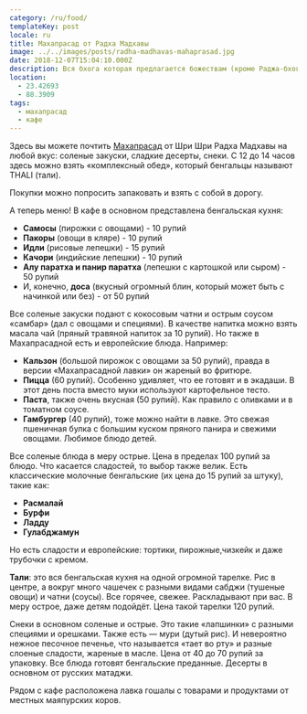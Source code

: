 ```yaml
---
category: /ru/food/
templateKey: post
locale: ru
title: Махапрасад от Радха Мадхавы
image: ../../images/posts/radha-madhavas-mahaprasad.jpg
date: 2018-12-07T15:04:10.000Z
description: Вся бхога которая предлагается божествам (кроме Раджа-бхоги) доступна как махапрасад.
location:
  - 23.42693
  - 88.3909
tags:
  - махапрасад
  - кафе
---
```


Здесь вы можете почтить [Махапрасад](/ru/glossary/#прасад) от Шри Шри Радха Мадхавы на любой вкус: соленые закуски, сладкие десерты, снеки. С 12 до 14 часов здесь можно взять «комплексный обед», который бенгальцы называют THALI (тали).

Покупки можно попросить запаковать и взять с собой в дорогу.

А теперь меню!  В кафе в основном представлена бенгальская кухня:

  - **Самосы** (пирожки с овощами) - 10 рупий
  - **Пакоры** (овощи в кляре) - 10 рупий
  - **Идли** (рисовые лепешки) - 15 рупий
  - **Качори** (индийские лепешки) - 10 рупий
  - **Алу паратха и панир паратха** (лепешки с картошкой или сыром) - 50 рупий
  - И, конечно, **доса** (вкусный огромный блин, который может быть с начинкой или без) - от 50 рупий

  Все соленые закуски подают с кокосовым чатни и острым соусом «самбар» (дал с овощами и специями). В качестве напитка можно взять масала чай (пряный травяной напиток за 10 рупий). Но также в Махапрасадной есть и европейские блюда. Например:

  - **Кальзон** (большой пирожок с овощами за 50 рупий), правда в версии «Махапрасадной лавки» он жареный во фритюре.
  - **Пицца** (60 рупий). Особенно удивляет, что ее готовят и в экадаши. В этот день поста вместо муки используют картофельное тесто.
  - **Паста**, также очень вкусная (50 рупий). Как правило с оливками и в томатном соусе.
  - **Гамбургер** (40 рупий), тоже можно найти в лавке. Это свежая пшеничная булка с большим куском пряного панира и свежими овощами. Любимое блюдо детей.


Все соленые блюда в меру острые. Цена в пределах 100 рупий за блюдо. Что касается сладостей, то выбор также велик. Есть классические молочные бенгальские (их цена до 15 рупий за штуку), такие как:

  - **Расмалай**
  - **Бурфи**
  - **Ладду**
  - **Гулабджамун**

 Но есть сладости и европейские: тортики, пирожные,чизкейк и даже трубочки с кремом.

 **Тали**: это вся бенгальская кухня на одной огромной тарелке. Рис в центре, а вокруг много чашечек с разными видами сабджи (тушеные овощи) и чатни (соусы). Все горячее, свежее. Раскладывают при вас. В меру острое, даже детям подойдёт. Цена такой тарелки 120 рупий.

 Снеки в основном соленые и острые. Это такие «лапшинки» с разными специями и орешками. Также есть — мури (дутый рис). И невероятно нежное песочное печенье, что называется «тает во рту» и разные слоеные сладости, жареные в масле. Цена от 40 до 70 рупий за упаковку. Все блюда готовят бенгальские преданные. Десерты в основном от русских матаджи.

Рядом с кафе расположена лавка гошалы с товарами и продуктами от местных маяпурских коров.
